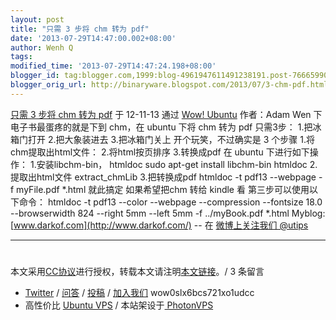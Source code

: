 ```yaml
---
layout: post
title: "只需 3 步将 chm 转为 pdf"
date: '2013-07-29T14:47:00.002+08:00'
author: Wenh Q
tags:
modified_time: '2013-07-29T14:47:24.198+08:00'
blogger_id: tag:blogger.com,1999:blog-4961947611491238191.post-766659903596459925
blogger_orig_url: http://binaryware.blogspot.com/2013/07/3-chm-pdf.html
---
```

[
只需 3 步将 chm 转为 pdf](http://wowubuntu.com/chm2pdf.html)
于 12-11-13 通过 [Wow! Ubuntu](http://wowubuntu.com/) 作者：Adam Wen
下电子书最蛋疼的就是下到 chm，在 ubuntu 下将 chm 转为 pdf 只需3步：
1.把冰箱门打开 2.把大象装进去 3.把冰箱门关上
开个玩笑，不过确实是 3 个步骤
1.将chm提取出html文件：
2.将html按页排序
3.转换成pdf
在 ubuntu 下进行如下操作：
1.安装libchm-bin， htmldoc
sudo apt-get install libchm-bin htmldoc
2.提取出html文件
extract_chmLib
3.把转换成pdf
htmldoc -t pdf13 --webpage -f myFile.pdf *.html
就此搞定 如果希望把chm 转给 kindle 看
第三步可以使用以下命令：
htmldoc -t pdf13 --color --webpage --compression --fontsize 18.0
--browserwidth 824 --right 5mm --left 5mm -f ../myBook.pdf *.html
Myblog: [www.darkof.com](http://www.darkof.com/)
-- 在 [微博上关注我们 @utips](http://t.sina.com.cn/utips)

* * * * *

#
本文采用[CC协议](http://creativecommons.org/licenses/by/2.5/cn/)进行授权，转载本文请注明[本文链接](http://wowubuntu.com/chm2pdf.html)。/
3 条留言
- [Twitter](http://twitter.com/ubuntu_tips) /
[问答](http://wowubuntu.com/ask) / [投稿](http://wowubuntu.com/submit) /
[加入我们](http://wowubuntu.com/join) wow0slx6bcs721xo1udcc
- 高性价比 [Ubuntu VPS](http://wowubuntu.com/vps.html) /
本站架设于[ PhotonVPS](http://www.photonvps.com/billing/aff.php?aff=129)
